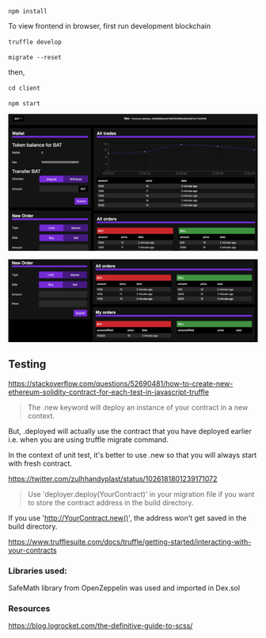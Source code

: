 `npm install`

To view frontend in browser, first run development blockchain

`truffle develop`

`migrate --reset`

then,

`cd client`

`npm start`

![](./screenshots/screenshot1.png)

![](./screenshots/screenshot2.png)

## Testing

https://stackoverflow.com/questions/52690481/how-to-create-new-ethereum-solidity-contract-for-each-test-in-javascript-truffle

> The .new keyword will deploy an instance of your contract in a new context.

But, .deployed will actually use the contract that you have deployed earlier i.e. when you are using truffle migrate command.

In the context of unit test, it's better to use .new so that you will always start with fresh contract.

https://twitter.com/zulhhandyplast/status/1026181801239171072

> Use 'deployer.deploy(YourContract)' in your migration file if you want to store the contract address in the build directory.

If you use 'http://YourContract.new()', the address won't get saved in the build directory.

https://www.trufflesuite.com/docs/truffle/getting-started/interacting-with-your-contracts

### Libraries used:

SafeMath library from OpenZeppelin was used and imported in Dex.sol

### Resources
https://blog.logrocket.com/the-definitive-guide-to-scss/